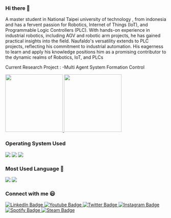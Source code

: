 
### Hi there 👋

A master student in National Taipei university of technology , from indonesia and has a fervent passion for Robotics, 
Internet of Things (IoT), and Programmable Logic Controllers (PLC). With hands-on experience in 
industrial robotics, including AGV and robotic arm projects, he has gained practical insights into the 
field. Naufaldo's versatility extends to PLC projects, reflecting his commitment to industrial automation. 
His eagerness to learn and apply his knowledge positions him as a promising contributor to the dynamic 
realms of Robotics, IoT, and PLCs




Current Research Project :
-Multi Agent System Formation Control

<p align="left">
<a href="https://github.com/Naufaldo">
  <img height="180em" src="https://github-readme-stats-eight-theta.vercel.app/api?username=Naufaldo&show_icons=true&theme=algolia&include_all_commits=true&count_private=true"/>
  <img height="180em" src="https://github-readme-stats-eight-theta.vercel.app/api/top-langs/?username=Naufaldo&layout=compact&langs_count=8&theme=algolia"/>
</a>
</p>

### Operating System Used 
<div id="OS">
  <a> <img src = "https://img.shields.io/badge/Windows-0078D6?style=for-the-badge&logo=windows&logoColor=white" /></a>
  <a> <img src = "https://img.shields.io/badge/Ubuntu-E95420?style=for-the-badge&logo=ubuntu&logoColor=white" /></a>
  <a> <img src = "https://img.shields.io/badge/Kali_Linux-557C94?style=for-the-badge&logo=kali-linux&logoColor=white" /></a>
 </div>
 
### Most Used Language 👀
<div id="skills">
  <a> <img src = "https://img.shields.io/badge/Python-3776AB?style=for-the-badge&logo=python&logoColor=white" /></a>
  <a> <img src = "https://img.shields.io/badge/C%2B%2B-00599C?style=for-the-badge&logo=c%2B%2B&logoColor=white" /></a>
 </div>

### Connect with me :smiley:

<div id="badges">
  <a href="https://www.linkedin.com/in/naufaldo-do-80b39b1a5/?locale=en_US">
    <img src="https://img.shields.io/badge/LinkedIn-blue?style=for-the-badge&logo=linkedin&logoColor=white" alt="LinkedIn Badge"/>
  </a>
  <a href="https://www.youtube.com/channel/UCfcdchzhztPIqN_TO-n6XPQ">
    <img src="https://img.shields.io/badge/YouTube-red?style=for-the-badge&logo=youtube&logoColor=white" alt="Youtube Badge"/>
  </a>
  <a href="https://twitter.com/nau136">
    <img src="https://img.shields.io/badge/Twitter-blue?style=for-the-badge&logo=twitter&logoColor=white" alt="Twitter Badge"/>
  </a>
  <a href = "https://www.instagram.com/nau136/">
    <img src = "https://img.shields.io/badge/Instagram-E4405F?style=for-the-badge&logo=instagram&logoColor=white" alt="Instagram Badge"/>
  </a>
  <a href = "https://open.spotify.com/user/zbhray13tjyz0sr9uwatsk8m9?si=eb5c028dddbb4e28">
    <img src = "https://img.shields.io/badge/Spotify-1ED760?&style=for-the-badge&logo=spotify&logoColor=white" alt="Spotify Badge"/>
  </a>
   <a href = "https://steamcommunity.com/id/kirigashi/">
    <img src = "https://img.shields.io/badge/Steam-000000?style=for-the-badge&logo=steam&logoColor=white" alt="Steam Badge"/>
  </a>
</div>
